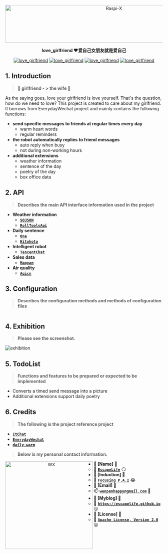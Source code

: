 <p align=center>
  <a href="https://github.com/EscapeLife/love_grilfriend.git">
    <img src="https://escapelife-1257414824.cos.ap-shanghai.myqcloud.com/never-forget-why-you-started.gif" width="680" height="120" alt="Raspi-X" >
  </a>
</p>

<p align=center>
  <b>love_girlfriend ❤️爱自己女朋友就是爱自己</b>
</p>

<p align="center">
  <a href="https://github.com/EscapeLife/love_grilfriend.git"><img src="https://img.shields.io/badge/Project-love_girlfriend-green.svg?style=for-the-badge&logo=ubuntu" alt="love_girlfriend"></a>
  <a href="https://github.com/EscapeLife/love_grilfriend.git"><img src="https://img.shields.io/badge/Author-Escape-orange.svg?style=for-the-badge&logo=vim" alt="love_girlfriend"></a>
  <a href="https://github.com/EscapeLife/love_grilfriend.git"><img src="https://img.shields.io/badge/Languages-Python-yellow.svg?style=for-the-badge&logo=python" alt="love_girlfriend"></a>
  <a href="https://github.com/EscapeLife/love_grilfriend/blob/master/docs/README_ZH.md"><img src="https://img.shields.io/badge/Docs-中文文档-blue.svg?style=for-the-badge&logo=coffeescript" alt="love_girlfriend"></a>
</p>

## 1. Introduction

> **👊 girlfriend - > the wife 👰**

As the saying goes, love your girlfriend is love yourself. That's the question, how do we need to love? This project is created to care about my girlfriend. It borrows from EverydayWechat project and mainly contains the following functions:

- **send specific messages to friends at regular times every day**
  - warm heart words
  - regular reminders
- **the robot automatically replies to friend messages**
  - auto reply when busy
  - not during non-working hours
- **additional extensions**
  - weather information
  - sentence of the day
  - poetry of the day
  - box office data

## 2. API

> **Describes the main API interface information used in the project**

- **Weather information**
  - [**`SOJSON`**](sojson.com/blog/305.html)
  - [**`RollToolsApi`**](https://github.com/MZCretin/RollToolsApi#%E8%8E%B7%E5%8F%96%E7%89%B9%E5%AE%9A%E5%9F%8E%E5%B8%82%E4%BB%8A%E6%97%A5%E5%A4%A9%E6%B0%94)
- **Daily sentence**
  - [**`One`**](http://wufazhuce.com)
  - [**`Hitokoto`**](hitokoto.cn)
- **Intelligent robot**
  - [**`TencentChat`**](ai.qq.com/product/nlpchat.shtml )
- **Sales data**
  - [**`Maoyan`**](piaofang.maoyan.com/dashboard)
- **Air quality**
  - [**`Aqicn`**](http://aqicn.org/here)

## 3. Configuration

> **Describes the configuration methods and methods of configuration files**

```yaml

```

## 4. Exhibition

> **Please see the screenshot.**

![exhibition]()

## 5. TodoList

> **Functions and features to be prepared or expected to be implemented**

- Converts a timed send message into a picture
- Additional extensions support daily poetry

## 6. Credits

> **The following is the project reference project**

- [**`ItChat`**](https://github.com/littlecodersh/ItChat)
- [**`EverydayWechat`**](https://github.com/sfyc23/EverydayWechat)
- [**`daily-warm`**](https://github.com/BarryYan/daily-warm)

> **Below is my personal contact information.**

<p align="center">
    <img src="https://escapelife-1257414824.cos.ap-shanghai.myqcloud.com/escape-wechat-qrcode-1.gif" width="280" height="280" alt="WX" align="left" />
</p>

- **💭 [Name] 💭**
  - 🐠 **[`EscapeLife`](https://escapelife.github.io)** 😏
- **💭 [Induction] 💭**
  - 🏦 **[`Focusing P.A.I`](https://paodingai.com/)** 😂
- **💭 [Email] 💭**
  - 📫 **[`wenpanhappy@gmail.com`](https://escapelife.github.io)** 🤔
- **💭 [Myblog] 💭**
  - 🍺 **[`https://escapelife.github.io`](https://escapelife.github.io)** 😚
- **💭 [License] 💭**
  - 🚧 [**`Apache License, Version 2.0`**](http://www.apache.org/licenses/LICENSE-2.0.html)😝
